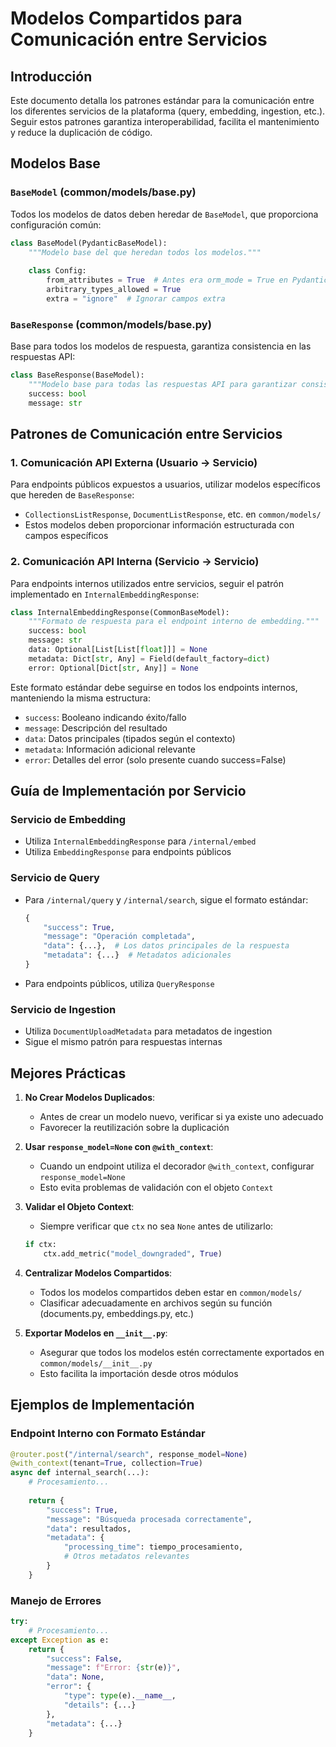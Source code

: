 # Modelos Compartidos para Comunicación entre Servicios

## Introducción

Este documento detalla los patrones estándar para la comunicación entre los diferentes servicios de la plataforma (query, embedding, ingestion, etc.). Seguir estos patrones garantiza interoperabilidad, facilita el mantenimiento y reduce la duplicación de código.

## Modelos Base

### `BaseModel` (common/models/base.py)

Todos los modelos de datos deben heredar de `BaseModel`, que proporciona configuración común:

```python
class BaseModel(PydanticBaseModel):
    """Modelo base del que heredan todos los modelos."""
    
    class Config:
        from_attributes = True  # Antes era orm_mode = True en Pydantic V1
        arbitrary_types_allowed = True
        extra = "ignore"  # Ignorar campos extra
```

### `BaseResponse` (common/models/base.py)

Base para todos los modelos de respuesta, garantiza consistencia en las respuestas API:

```python
class BaseResponse(BaseModel):
    """Modelo base para todas las respuestas API para garantizar consistencia."""
    success: bool
    message: str
```

## Patrones de Comunicación entre Servicios

### 1. Comunicación API Externa (Usuario → Servicio)

Para endpoints públicos expuestos a usuarios, utilizar modelos específicos que hereden de `BaseResponse`:

- `CollectionsListResponse`, `DocumentListResponse`, etc. en `common/models/`
- Estos modelos deben proporcionar información estructurada con campos específicos

### 2. Comunicación API Interna (Servicio → Servicio)

Para endpoints internos utilizados entre servicios, seguir el patrón implementado en `InternalEmbeddingResponse`:

```python
class InternalEmbeddingResponse(CommonBaseModel):
    """Formato de respuesta para el endpoint interno de embedding."""
    success: bool
    message: str
    data: Optional[List[List[float]]] = None
    metadata: Dict[str, Any] = Field(default_factory=dict)
    error: Optional[Dict[str, Any]] = None
```

Este formato estándar debe seguirse en todos los endpoints internos, manteniendo la misma estructura:

- `success`: Booleano indicando éxito/fallo
- `message`: Descripción del resultado
- `data`: Datos principales (tipados según el contexto)
- `metadata`: Información adicional relevante
- `error`: Detalles del error (solo presente cuando success=False)

## Guía de Implementación por Servicio

### Servicio de Embedding

- Utiliza `InternalEmbeddingResponse` para `/internal/embed`
- Utiliza `EmbeddingResponse` para endpoints públicos

### Servicio de Query

- Para `/internal/query` y `/internal/search`, sigue el formato estándar:
  ```python
  {
      "success": True,
      "message": "Operación completada",
      "data": {...},  # Los datos principales de la respuesta
      "metadata": {...}  # Metadatos adicionales
  }
  ```
- Para endpoints públicos, utiliza `QueryResponse`

### Servicio de Ingestion

- Utiliza `DocumentUploadMetadata` para metadatos de ingestion
- Sigue el mismo patrón para respuestas internas

## Mejores Prácticas

1. **No Crear Modelos Duplicados**:
   - Antes de crear un modelo nuevo, verificar si ya existe uno adecuado
   - Favorecer la reutilización sobre la duplicación

2. **Usar `response_model=None` con `@with_context`**:
   - Cuando un endpoint utiliza el decorador `@with_context`, configurar `response_model=None`
   - Esto evita problemas de validación con el objeto `Context`

3. **Validar el Objeto Context**:
   - Siempre verificar que `ctx` no sea `None` antes de utilizarlo:
   ```python
   if ctx:
       ctx.add_metric("model_downgraded", True)
   ```

4. **Centralizar Modelos Compartidos**:
   - Todos los modelos compartidos deben estar en `common/models/`
   - Clasificar adecuadamente en archivos según su función (documents.py, embeddings.py, etc.)

5. **Exportar Modelos en `__init__.py`**:
   - Asegurar que todos los modelos estén correctamente exportados en `common/models/__init__.py`
   - Esto facilita la importación desde otros módulos

## Ejemplos de Implementación

### Endpoint Interno con Formato Estándar

```python
@router.post("/internal/search", response_model=None)
@with_context(tenant=True, collection=True)
async def internal_search(...):
    # Procesamiento...
    
    return {
        "success": True,
        "message": "Búsqueda procesada correctamente",
        "data": resultados,
        "metadata": {
            "processing_time": tiempo_procesamiento,
            # Otros metadatos relevantes
        }
    }
```

### Manejo de Errores

```python
try:
    # Procesamiento...
except Exception as e:
    return {
        "success": False,
        "message": f"Error: {str(e)}",
        "data": None,
        "error": {
            "type": type(e).__name__,
            "details": {...}
        },
        "metadata": {...}
    }
```
